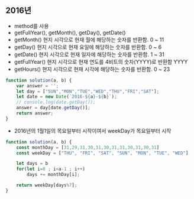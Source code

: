 ## 2016년

- method를 사용
- getFullYear(), getMonth(), getDay(), getDate()
- getMonth()	현지 시각으로 현재 월에 해당하는 숫자를 반환함.	0 ~ 11
- getDay() 현지 시각으로 현재 요일에 해당하는 숫자를 반환함.	0 ~ 6
- getDate() 현지 시각으로 현재 일자에 해당하는 숫자를 반환함. 1 ~ 31
- getFullYear() 현지 시각으로 현재 연도를 4비트의 숫자(YYYY)로 반환함 YYYY
- getHours() 현지 시각으로 현재 시각에 해당하는 숫자를 반환함. 0 ~ 23




```js
function solution(a, b) {
    var answer = '';
    let day = ["SUN","MON","TUE","WED","THU","FRI","SAT"];
    let date = new Date(`2016-${a}-${b}`);
    // console.log(date.getDay());
    answer = day[date.getDay()];
    return answer;
}
```

- 2016년의 1월1일의 목요일부터 시작이여서 weekDay가 목요일부터 시작

```js
function solution(a, b) {
    const monthDay = [31,29,31,30,31,30,31,31,30,31,30,31]
    const weekDay = ["THU", "FRI", "SAT", "SUN", "MON", "TUE", "WED"]

    let days = b
    for(let i=0 ; i<a-1 ; i++)
        days += monthDay[i];

    return weekDay[days%7];
}
```